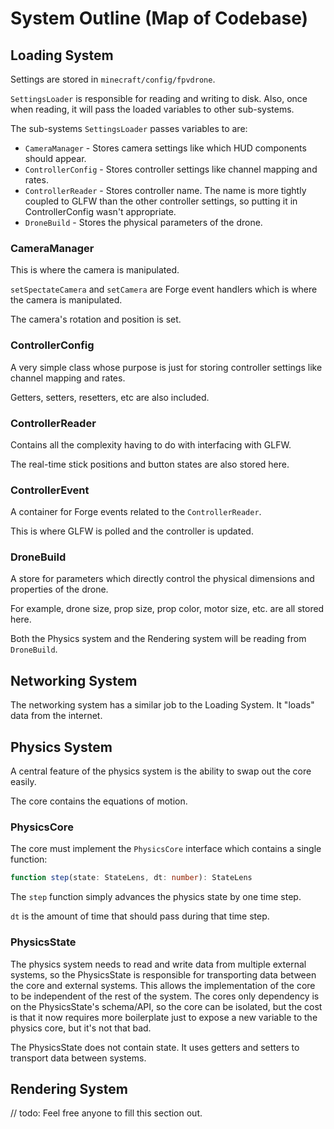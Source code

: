 # System Outline (Map of Codebase)

## Loading System

Settings are stored in `minecraft/config/fpvdrone`.

`SettingsLoader` is responsible for reading and writing to disk. Also, once when reading, it will pass the loaded variables to other sub-systems.

The sub-systems `SettingsLoader` passes variables to are:

* `CameraManager` - Stores camera settings like which HUD components should appear.
* `ControllerConfig` - Stores controller settings like channel mapping and rates.
* `ControllerReader` - Stores controller name. The name is more tightly coupled to GLFW than the other controller settings, so putting it in ControllerConfig wasn't appropriate.
* `DroneBuild` - Stores the physical parameters of the drone.

### CameraManager

This is where the camera is manipulated.

`setSpectateCamera` and `setCamera` are Forge event handlers which is where the camera is manipulated.

The camera's rotation and position is set.

### ControllerConfig

A very simple class whose purpose is just for storing controller settings like channel mapping and rates. 

Getters, setters, resetters, etc are also included.

### ControllerReader

Contains all the complexity having to do with interfacing with GLFW.

The real-time stick positions and button states are also stored here.

### ControllerEvent

A container for Forge events related to the `ControllerReader`.

This is where GLFW is polled and the controller is updated.

### DroneBuild

A store for parameters which directly control the physical dimensions and properties of the drone.

For example, drone size, prop size, prop color, motor size, etc. are all stored here.

Both the Physics system and the Rendering system will be reading from `DroneBuild`.



## Networking System

The networking system has a similar job to the Loading System. It "loads" data from the internet.



## Physics System

A central feature of the physics system is the ability to swap out the core easily.

The core contains the equations of motion.

### PhysicsCore

The core must implement the `PhysicsCore` interface which contains a single function:

```typescript
function step(state: StateLens, dt: number): StateLens
```

The `step` function simply advances the physics state by one time step.

`dt` is the amount of time that should pass during that time step.

### PhysicsState

The physics system needs to read and write data from multiple external systems, so the PhysicsState is responsible for transporting data between the core and external systems. This allows the implementation of the core to be independent of the rest of the system. The cores only dependency is on the PhysicsState's schema/API, so the core can be isolated, but the cost is that it now requires more boilerplate just to expose a new variable to the physics core, but it's not that bad.

The PhysicsState does not contain state. It uses getters and setters to transport data between systems.

## Rendering System

// todo: Feel free anyone to fill this section out.
